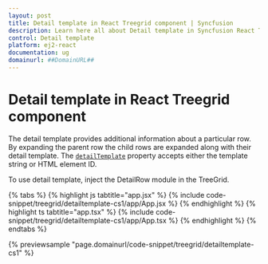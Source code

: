```yaml
---
layout: post
title: Detail template in React Treegrid component | Syncfusion
description: Learn here all about Detail template in Syncfusion React Treegrid component of Syncfusion Essential JS 2 and more.
control: Detail template 
platform: ej2-react
documentation: ug
domainurl: ##DomainURL##
---
```


# Detail template in React Treegrid component

The detail template provides additional information about a particular row. By expanding the parent row the child rows are expanded along with their detail template. The [`detailTemplate`](https://ej2.syncfusion.com/react/documentation/api/treegrid/#detailtemplate) property accepts either the template string or HTML element ID.

To use detail template, inject the DetailRow module in the TreeGrid.

{% tabs %}
{% highlight js tabtitle="app.jsx" %}
{% include code-snippet/treegrid/detailtemplate-cs1/app/App.jsx %}
{% endhighlight %}
{% highlight ts tabtitle="app.tsx" %}
{% include code-snippet/treegrid/detailtemplate-cs1/app/App.tsx %}
{% endhighlight %}
{% endtabs %}

 {% previewsample "page.domainurl/code-snippet/treegrid/detailtemplate-cs1" %}